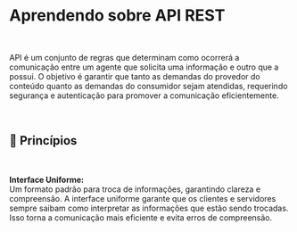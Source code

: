 # Aprendendo sobre API REST

<br>

API é um conjunto de regras que determinam como ocorrerá a comunicação entre um agente que solicita uma informação e outro que a possui. O objetivo é garantir que tanto as demandas do provedor do conteúdo quanto as demandas do consumidor sejam atendidas, requerindo segurança e autenticação para promover a comunicação eficientemente.

<br>

## :bookmark_tabs: Princípios

<br/>

<strong>Interface Uniforme:</strong>
<br/>
Um formato padrão para troca de informações, garantindo clareza e compreensão.
A interface uniforme garante que os clientes e servidores sempre saibam como interpretar as informações que estão sendo trocadas.
Isso torna a comunicação mais eficiente e evita erros de compreensão.
